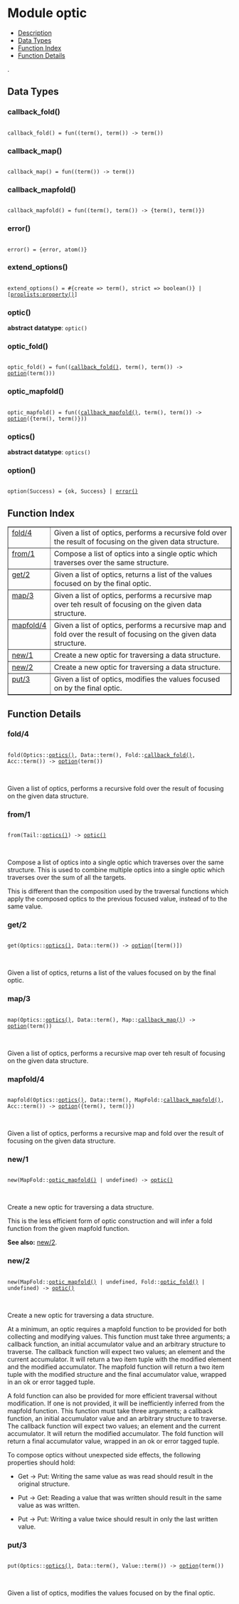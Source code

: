 

# Module optic #
* [Description](#description)
* [Data Types](#types)
* [Function Index](#index)
* [Function Details](#functions)

.

<a name="types"></a>

## Data Types ##




### <a name="type-callback_fold">callback_fold()</a> ###


<pre><code>
callback_fold() = fun((term(), term()) -&gt; term())
</code></pre>




### <a name="type-callback_map">callback_map()</a> ###


<pre><code>
callback_map() = fun((term()) -&gt; term())
</code></pre>




### <a name="type-callback_mapfold">callback_mapfold()</a> ###


<pre><code>
callback_mapfold() = fun((term(), term()) -&gt; {term(), term()})
</code></pre>




### <a name="type-error">error()</a> ###


<pre><code>
error() = {error, atom()}
</code></pre>




### <a name="type-extend_options">extend_options()</a> ###


<pre><code>
extend_options() = #{create =&gt; term(), strict =&gt; boolean()} | [<a href="proplists.md#type-property">proplists:property()</a>]
</code></pre>




### <a name="type-optic">optic()</a> ###


__abstract datatype__: `optic()`




### <a name="type-optic_fold">optic_fold()</a> ###


<pre><code>
optic_fold() = fun((<a href="#type-callback_fold">callback_fold()</a>, term(), term()) -&gt; <a href="#type-option">option</a>(term()))
</code></pre>




### <a name="type-optic_mapfold">optic_mapfold()</a> ###


<pre><code>
optic_mapfold() = fun((<a href="#type-callback_mapfold">callback_mapfold()</a>, term(), term()) -&gt; <a href="#type-option">option</a>({term(), term()}))
</code></pre>




### <a name="type-optics">optics()</a> ###


__abstract datatype__: `optics()`




### <a name="type-option">option()</a> ###


<pre><code>
option(Success) = {ok, Success} | <a href="#type-error">error()</a>
</code></pre>

<a name="index"></a>

## Function Index ##


<table width="100%" border="1" cellspacing="0" cellpadding="2" summary="function index"><tr><td valign="top"><a href="#fold-4">fold/4</a></td><td>
Given a list of optics, performs a recursive fold over the result
of focusing on the given data structure.</td></tr><tr><td valign="top"><a href="#from-1">from/1</a></td><td>
Compose a list of optics into a single optic which traverses over
the same structure.</td></tr><tr><td valign="top"><a href="#get-2">get/2</a></td><td>
Given a list of optics, returns a list of the values focused on by
the final optic.</td></tr><tr><td valign="top"><a href="#map-3">map/3</a></td><td>
Given a list of optics, performs a recursive map over teh result of
focusing on the given data structure.</td></tr><tr><td valign="top"><a href="#mapfold-4">mapfold/4</a></td><td>
Given a list of optics, performs a recursive map and fold over the
result of focusing on the given data structure.</td></tr><tr><td valign="top"><a href="#new-1">new/1</a></td><td>
Create a new optic for traversing a data structure.</td></tr><tr><td valign="top"><a href="#new-2">new/2</a></td><td>
Create a new optic for traversing a data structure.</td></tr><tr><td valign="top"><a href="#put-3">put/3</a></td><td>
Given a list of optics, modifies the values focused on by
the final optic.</td></tr></table>


<a name="functions"></a>

## Function Details ##

<a name="fold-4"></a>

### fold/4 ###

<pre><code>
fold(Optics::<a href="#type-optics">optics()</a>, Data::term(), Fold::<a href="#type-callback_fold">callback_fold()</a>, Acc::term()) -&gt; <a href="#type-option">option</a>(term())
</code></pre>
<br />

Given a list of optics, performs a recursive fold over the result
of focusing on the given data structure.

<a name="from-1"></a>

### from/1 ###

<pre><code>
from(Tail::<a href="#type-optics">optics()</a>) -&gt; <a href="#type-optic">optic()</a>
</code></pre>
<br />

Compose a list of optics into a single optic which traverses over
the same structure. This is used to combine multiple optics into a
single optic which traverses over the sum of all the targets.

This is different than the composition used by the traversal
functions which apply the composed optics to the previous focused
value, instead of to the same value.

<a name="get-2"></a>

### get/2 ###

<pre><code>
get(Optics::<a href="#type-optics">optics()</a>, Data::term()) -&gt; <a href="#type-option">option</a>([term()])
</code></pre>
<br />

Given a list of optics, returns a list of the values focused on by
the final optic.

<a name="map-3"></a>

### map/3 ###

<pre><code>
map(Optics::<a href="#type-optics">optics()</a>, Data::term(), Map::<a href="#type-callback_map">callback_map()</a>) -&gt; <a href="#type-option">option</a>(term())
</code></pre>
<br />

Given a list of optics, performs a recursive map over teh result of
focusing on the given data structure.

<a name="mapfold-4"></a>

### mapfold/4 ###

<pre><code>
mapfold(Optics::<a href="#type-optics">optics()</a>, Data::term(), MapFold::<a href="#type-callback_mapfold">callback_mapfold()</a>, Acc::term()) -&gt; <a href="#type-option">option</a>({term(), term()})
</code></pre>
<br />

Given a list of optics, performs a recursive map and fold over the
result of focusing on the given data structure.

<a name="new-1"></a>

### new/1 ###

<pre><code>
new(MapFold::<a href="#type-optic_mapfold">optic_mapfold()</a> | undefined) -&gt; <a href="#type-optic">optic()</a>
</code></pre>
<br />

Create a new optic for traversing a data structure.

This is the less efficient form of optic construction and will
infer a fold function from the given mapfold function.

__See also:__ [new/2](#new-2).

<a name="new-2"></a>

### new/2 ###

<pre><code>
new(MapFold::<a href="#type-optic_mapfold">optic_mapfold()</a> | undefined, Fold::<a href="#type-optic_fold">optic_fold()</a> | undefined) -&gt; <a href="#type-optic">optic()</a>
</code></pre>
<br />

Create a new optic for traversing a data structure.

At a minimum, an optic requires a mapfold function to be provided
for both collecting and modifying values. This function must take
three arguments; a callback function, an initial accumulator value
and an arbitrary structure to traverse. The callback function will
expect two values; an element and the current accumulator. It will
return a two item tuple with the modified element and the modified
accumulator. The mapfold function will return a two item tuple with
the modified structure and the final accumulator value, wrapped in
an ok or error tagged tuple.

A fold function can also be provided for more efficient traversal
without modification. If one is not provided, it will be
inefficiently inferred from the mapfold function. This function
must take three arguments; a callback function, an initial
accumulator value and an arbitrary structure to traverse. The
callback function will expect two values; an element and the
current accumulator. It will return the modified accumulator. The
fold function will return a final accumulator value, wrapped in an
ok or error tagged tuple.

To compose optics without unexpected side effects, the following
properties should hold:

* Get -> Put: Writing the same value as was read should result in
the original structure.

* Put -> Get: Reading a value that was written should result in
the same value as was written.

* Put -> Put: Writing a value twice should result in only the
last written value.


<a name="put-3"></a>

### put/3 ###

<pre><code>
put(Optics::<a href="#type-optics">optics()</a>, Data::term(), Value::term()) -&gt; <a href="#type-option">option</a>(term())
</code></pre>
<br />

Given a list of optics, modifies the values focused on by
the final optic.

